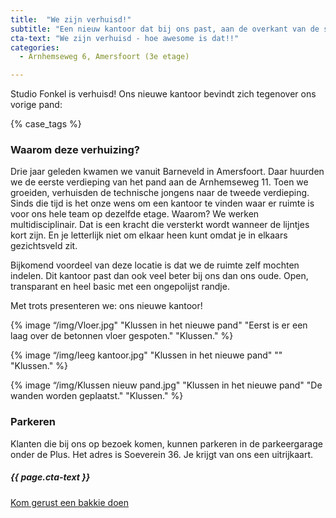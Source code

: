 ```yaml
---
title:  "We zijn verhuisd!"
subtitle: "Een nieuw kantoor dat bij ons past, aan de overkant van de straat"
cta-text: "We zijn verhuisd - hoe awesome is dat!!"
categories:
  - Arnhemseweg 6, Amersfoort (3e etage)

---
```

Studio Fonkel is verhuisd!
Ons nieuwe kantoor bevindt zich tegenover ons vorige pand:

{% case_tags %}

### Waarom deze verhuizing?
Drie jaar geleden kwamen we vanuit Barneveld in Amersfoort. Daar huurden we de eerste verdieping van het pand aan de Arnhemseweg 11. Toen we groeiden, verhuisden de technische jongens naar de tweede verdieping. Sinds die tijd is het onze wens om een kantoor te vinden waar er ruimte is voor ons hele team op dezelfde etage. Waarom? We werken multidisciplinair. Dat is een kracht die versterkt wordt wanneer de lijntjes kort zijn. En je letterlijk niet om elkaar heen kunt omdat je in elkaars gezichtsveld zit.

Bijkomend voordeel van deze locatie is dat we de ruimte zelf mochten indelen. Dit kantoor past dan ook veel beter bij ons dan ons oude. Open, transparant en heel basic met een ongepolijst randje.

Met trots presenteren we: ons nieuwe kantoor!

{% image “/img/Vloer.jpg" "Klussen in het nieuwe pand" "Eerst is er een laag over de betonnen vloer gespoten." "Klussen." %}

{% image “/img/leeg kantoor.jpg" "Klussen in het nieuwe pand" "" "Klussen." %}

{% image “/img/Klussen nieuw pand.jpg" "Klussen in het nieuwe pand" "De wanden worden geplaatst." "Klussen." %}

### Parkeren
Klanten die bij ons op bezoek komen, kunnen parkeren in de parkeergarage onder de Plus. Het adres is Soeverein 36. Je krijgt van ons een uitrijkaart.


<div class="call-to-action">
  <h5 class="cta-text">{{ page.cta-text }}</h5>
  <div class="number"><a href="/contact">Kom gerust een bakkie doen</a></span></div>
</div>
